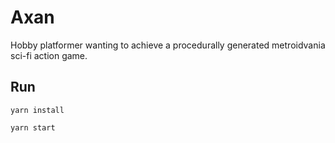 # Axan
Hobby platformer wanting to achieve a procedurally generated metroidvania sci-fi action game.

## Run
```yarn install```

```yarn start```